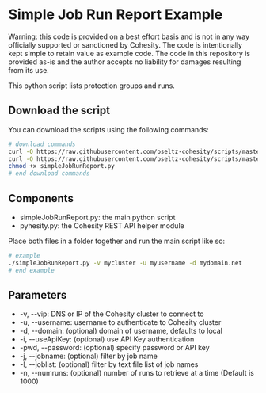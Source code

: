 # Simple Job Run Report Example

Warning: this code is provided on a best effort basis and is not in any way officially supported or sanctioned by Cohesity. The code is intentionally kept simple to retain value as example code. The code in this repository is provided as-is and the author accepts no liability for damages resulting from its use.

This python script lists protection groups and runs.

## Download the script

You can download the scripts using the following commands:

```bash
# download commands
curl -O https://raw.githubusercontent.com/bseltz-cohesity/scripts/master/reports/python/simpleJobRunReport/simpleJobRunReport.py
curl -O https://raw.githubusercontent.com/bseltz-cohesity/scripts/master/python/pyhesity.py
chmod +x simpleJobRunReport.py
# end download commands
```

## Components

* simpleJobRunReport.py: the main python script
* pyhesity.py: the Cohesity REST API helper module

Place both files in a folder together and run the main script like so:

```bash
# example
./simpleJobRunReport.py -v mycluster -u myusername -d mydomain.net
# end example
```

## Parameters

* -v, --vip: DNS or IP of the Cohesity cluster to connect to
* -u, --username: username to authenticate to Cohesity cluster
* -d, --domain: (optional) domain of username, defaults to local
* -i, --useApiKey: (optional) use API Key authentication
* -pwd, --password: (optional) specify password or API key
* -j, --jobname: (optional) filter by job name
* -l, --joblist: (optional) filter by text file list of job names
* -n, --numruns: (optional) number of runs to retrieve at a time (Default is 1000)
